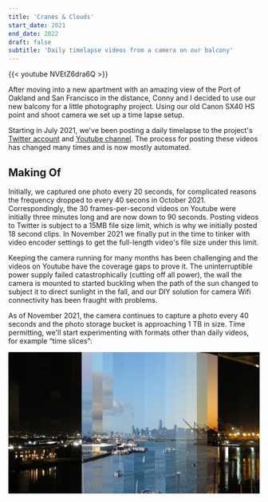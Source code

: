 ```yaml
---
title: 'Cranes & Clouds'
start_date: 2021
end_date: 2022
draft: false
subtitle: 'Daily timelapse videos from a camera on our balcony'
---
```


{{< youtube NVEtZ6dra6Q  >}}

After moving into a new apartment with an amazing view of the Port of Oakland and San Francisco in the distance, Conny and I decided to use our new balcony for a little photography project. Using our old Canon SX40 HS point and shoot camera we set up a time lapse setup.

Starting in July 2021, we've been posting a daily timelapse to the project's [Twitter account](https://twitter.com/cranesandclouds) and [Youtube channel](https://www.youtube.com/channel/UCfgbxOCayX3p8vCILXH9T1g/videos). The process for posting these videos has changed many times and is now mostly automated.

## Making Of

Initially, we captured one photo every 20 seconds, for complicated reasons the frequency dropped to every 40 secons in October 2021. Correspondingly, the 30 frames-per-second videos on Youtube were initially three minutes long and are now down to 90 seconds. Posting videos to Twitter is subject to a 15MB file size limit, which is why we initially posted 18 second clips. In November 2021 we finally put in the time to tinker with video encoder settings to get the full-length video's file size under this limit.

Keeping the camera running for many months has been challenging and the videos on Youtube have the coverage gaps to prove it. The uninterruptible power supply failed catastrophically (cutting off all power), the wall the camera is mounted to started buckling when the path of the sun changed to subject it to direct sunlight in the fall, and our DIY solution for camera Wifi connectivity has been fraught with problems.

As of November 2021, the camera continues to capture a photo every 40 seconds and the photo storage bucket is approaching 1 TB in size. Time permitting, we'll start experimenting with formats other than daily videos, for example “time slices”:

![Timel Slices](images/timeslices.jpeg)
